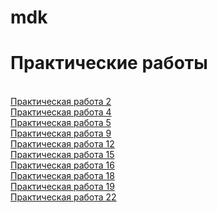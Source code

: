 # mdk
Практические работы
===================
<br>
<a href="pr02"> Практическая работа 2 </a>
<br>
<a href="pr4"> Практическая работа 4 </a>
<br>
<a href="pr5"> Практическая работа 5 </a>
<br>
<a href="pr9"> Практическая работа 9 </a>
<br>
<a href="pr12"> Практическая работа 12 </a>
<br>
<a href="pr15"> Практическая работа 15 </a>
<br>
<a href="pr16"> Практическая работа 16 </a>
<br>
<a href="pr18"> Практическая работа 18 </a>
<br>
<a href="pr19"> Практическая работа 19 </a>
<br>
<a href="pr22"> Практическая работа 22 </a>
